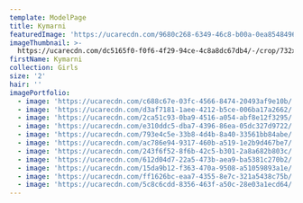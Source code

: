 ```yaml
---
template: ModelPage
title: Kymarni
featuredImage: 'https://ucarecdn.com/9680c268-6349-46c8-b00a-0ea8548496a0/'
imageThumbnail: >-
  https://ucarecdn.com/dc5165f0-f0f6-4f29-94ce-4c8a8dc67db4/-/crop/732x958/1125,264/-/preview/
firstName: Kymarni
collection: Girls
size: '2'
hair: ''
imagePortfolio:
  - image: 'https://ucarecdn.com/c688c67e-03fc-4566-8474-20493af9e10b/'
  - image: 'https://ucarecdn.com/d3af7181-1aee-4212-b5ce-006ba17a2662/'
  - image: 'https://ucarecdn.com/2ca51c93-0ba9-4516-a054-abf8e12f3295/'
  - image: 'https://ucarecdn.com/e310ddc5-dba7-4396-86ea-05dc327d9722/'
  - image: 'https://ucarecdn.com/793e4c5e-33b8-4d4b-8a40-33561bb84abe/'
  - image: 'https://ucarecdn.com/ac786e94-9317-460b-a519-1e2b9d467be7/'
  - image: 'https://ucarecdn.com/243f6f52-8f6b-42c5-b301-2a8a682b803c/'
  - image: 'https://ucarecdn.com/612d04d7-22a5-473b-aea9-ba5381c270b2/'
  - image: 'https://ucarecdn.com/15da9b12-f363-470a-9508-a51059893a1e/'
  - image: 'https://ucarecdn.com/ff1626bc-eaa7-4355-8e7c-321a5438c75b/'
  - image: 'https://ucarecdn.com/5c8c6cdd-8356-463f-a50c-28e03a1ecd64/'
---
```


